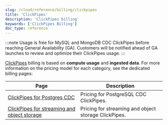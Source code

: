 ```yaml
---
slug: /cloud/reference/billing/clickpipes
title: 'ClickPipes'
description: 'ClickPipes billing'
keywords: ['ClickPipes Billing']
doc_type: reference
---
```


:::note
Usage is free for MySQL and MongoDB CDC ClickPipes before reaching General Availability (GA). Customers will be notified ahead of GA launches to review and optimize their ClickPipes usage.
:::

[ClickPipes](/integrations/clickpipes) billing is based on **compute usage** and **ingested data**. For more information on the pricing model for each category, see the dedicated billing pages:

| Page                                                                                                                | Description                                                                                                                                                                                                                                    |
|---------------------------------------------------------------------------------------------------------------------|------------------------------------------------------------------------------------------------------------------------------------------------------------------------------------------------------------------------------------------------|
| [ClickPipes for Postgres CDC](/cloud/reference/billing/clickpipes/postgres-cdc)                                 | Pricing for PostgreSQL CDC ClickPipes.                |
| [ClickPipes for streaming and object storage](/cloud/reference/billing/clickpipes/streaming-and-object-storage) | Pricing for streaming and object storage ClickPipes. |
